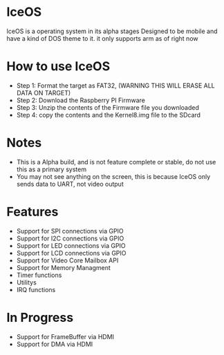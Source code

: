 # IceOS
IceOS is a operating system in its alpha stages Designed to be mobile and have a kind of DOS theme to it. it only supports arm as of right now

# How to use IceOS

- Step 1: Format the target as FAT32, (WARNING THIS WILL ERASE ALL DATA ON TARGET)
- Step 2: Download the Raspberry PI Firmware
- Step 3: Unzip the contents of the Firmware file you downloaded
- Step 4: copy the contents and the Kernel8.img file to the SDcard

# Notes

- This is a Alpha build, and is not feature complete or stable, do not use this as a primary system
- You may not see anything on the screen, this is because IceOS only sends data to UART, not video output

# Features
- Support for SPI connections via GPIO
- Support for I2C connections via GPIO
- Support for LED connections via GPIO
- Support for LCD connections via GPIO
- Support for Video Core Mailbox API
- Support for Memory Managment
- Timer functions
- Utilitys
- IRQ functions

# In Progress
- Support for FrameBuffer via HDMI
- Support for DMA via HDMI